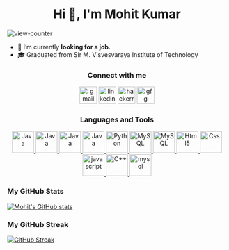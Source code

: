 <h1 align="center">Hi 👋, I'm Mohit Kumar</h1>
<p align="left"> <img src="https://komarev.com/ghpvc/?username=mohit-on-github&label=Profile%20views&color=0e75b6&style=flat" alt="view-counter" /> </p>

- 🔭 I’m currently  **looking for a job.**
- 🎓 Graduated from Sir M. Visvesvaraya Institute of Technology

<h3 align="center">Connect with me</h3>
<p align="center">
<a href="mailto:official.mohitkr19@gmail.com" target="blank"><img src="https://img.icons8.com/fluency/512/gmail.png" alt="gmail" height="40" width="40" /></a>
<a href="https://www.linkedin.com/in/mohit-kumar-aa0110256/" target="blank"><img src="https://img.icons8.com/fluency/48/000000/linkedin.png" alt="linkedin" height="40" width="40" /></a>
<a href="https://www.hackerrank.com/mht19kr97" target="blank"><img src="https://img.icons8.com/external-tal-revivo-color-tal-revivo/96/000000/external-hackerrank-is-a-technology-company-that-focuses-on-competitive-programming-logo-color-tal-revivo.png" alt="hackerrank" height="40" width="40" /></a>
<a href="https://auth.geeksforgeeks.org/user/officialmn0so/" target="blank"><img src="https://img.icons8.com/color/144/000000/GeeksforGeeks.png" alt="gfg" height="40" width="40" /></a>
</p>

<h3 align="center">Languages and Tools</h3>
<p align="center">
<a href="https://www.jetbrains.com/idea/" target="_blank"><img src="https://img.icons8.com/color/512/intellij-idea.png" alt="Java" width="50" height="50"/> </a> 
<a href="https://code.visualstudio.com/" target="_blank"><img src="https://img.icons8.com/color/512/visual-studio-code-2019.png" alt="Java" width="50" height="50"/> </a>
<a href="https://netbeans.apache.org/" target="_blank"><img src="https://upload.wikimedia.org/wikipedia/commons/thumb/9/98/Apache_NetBeans_Logo.svg/1776px-Apache_NetBeans_Logo.svg.png" alt="Java" width="50" height="50"/> </a>
<a href="https://www.java.com/" target="_blank"><img src="https://img.icons8.com/color/144/000000/java-coffee-cup-logo--v1.png" alt="Java" width="50" height="50"/> </a>
<a href="https://www.python.org/" target="_blank"><img src="https://img.icons8.com/color/144/000000/python--v1.png" alt="Python" width="50" height="50"/> </a>
<a href="https://www.mysql.com/" target="_blank"> <img src="https://img.icons8.com/external-flat-juicy-fish/60/000000/external-sql-coding-and-development-flat-flat-juicy-fish.png" alt="MySQL" width="50" height="50"/> </a>
<a href="https://git-scm.com/" target="_blank"> <img src="https://img.icons8.com/color/2x/git.png" alt="MySQL" width="50" height="50"/> </a>
<a href="https://www.w3.org/html/" target="_blank"> <img src="https://img.icons8.com/color/144/000000/html-5--v1.png" alt="Html5" width="50" height="50"/> </a> 
<a href="https://www.w3schools.com/css/" target="_blank"> <img src="https://img.icons8.com/color/150/000000/css3.png" alt="Css" width="50" height="50"/> </a>
<a href="https://developer.mozilla.org/en-US/docs/Web/JavaScript" target="_blank"> <img src="https://img.icons8.com/color/144/000000/javascript--v1.png" alt="javascript" width="50" height="50"/> </a> 
<a href="https://www.cplusplus.com/doc/tutorial/" target="_blank"> <img src="https://img.icons8.com/color/144/000000/c-plus-plus-logo.png" alt="C++" width="50" height="50"/> </a> 
<a href="https://www.programiz.com/c-programming" target="_blank"> <img src="https://img.icons8.com/color/144/000000/c-programming.png" alt="mysql" width="50" height="50"/> </a> 
</p>

### My GitHub Stats

[![Mohit's GitHub stats](https://github-readme-stats.vercel.app/api?username=mohit-on-github&show_icons=true&theme=gruvbox&hide=contribs,issues)](https://github.com/anuraghazra/github-readme-stats)

### My GitHub Streak

[![GitHub Streak](https://github-readme-streak-stats.herokuapp.com/?user=mohit-on-github&theme=gruvbox)](https://github.com/DenverCoder1/github-readme-streak-stats)


<!---
mohit-on-github/mohit-on-github is a ✨ special ✨ repository because its `README.md` (this file) appears on your GitHub profile.
You can click the Preview link to take a look at your changes.
--->
